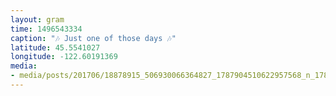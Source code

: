 ```yaml
---
layout: gram
time: 1496543334
caption: "🎶 Just one of those days 🎶"
latitude: 45.5541027
longitude: -122.60191369
media:
- media/posts/201706/18878915_506930066364827_1787904510622957568_n_17880964375056702.jpg
---
```

